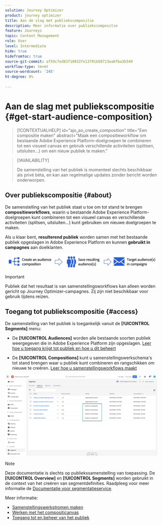 ```yaml
---
solution: Journey Optimizer
product: journey optimizer
title: Aan de slag met publiekscompositie
description: Meer informatie over publiekscompositie
feature: Journeys
topic: Content Management
role: User
level: Intermediate
hide: true
hidefromtoc: true
source-git-commit: af59c7ed83f18932fe13791b50713eabfba3b549
workflow-type: tm+mt
source-wordcount: '245'
ht-degree: 0%

---
```


# Aan de slag met publiekscompositie {#get-start-audience-composition}

>[!CONTEXTUALHELP]
>id="ajo_ao_create_composition"
>title="Een compositie maken"
>abstract="Maak een compositieworkflow om bestaande Adobe Experience Platform-doelgroepen te combineren tot een visueel canvas en gebruik verschillende activiteiten (splitsen, uitsluiten...) om een nieuw publiek te maken."

>[!AVAILABILITY]
>
>De samenstelling van het publiek is momenteel slechts beschikbaar als privé bèta, en kan aan regelmatige updates zonder bericht worden onderworpen.

## Over publiekscompositie {#about}

De samenstelling van het publiek staat u toe om tot stand te brengen **compositieworkflows**, waarin u bestaande Adobe Experience Platform-doelgroepen kunt combineren tot een visueel canvas en verschillende activiteiten (splitsen, uitsluiten...) kunt gebruiken om nieuwe doelgroepen te maken.

Als u klaar bent, **resulterend publiek** worden samen met het bestaande publiek opgeslagen in Adobe Experience Platform en kunnen **gebruikt in campagnes** aan doelklanten.

![](assets/audiences-process.png)

>[!IMPORTANT]
>
>Publiek dat het resultaat is van samenstellingsworkflows kan alleen worden gericht op Journey Optimizer-campagnes. Zij zijn niet beschikbaar voor gebruik tijdens reizen.

## Toegang tot publiekscompositie {#access}

De samenstelling van het publiek is toegankelijk vanuit de **[!UICONTROL Segments]** menu:

* De **[!UICONTROL Audiences]** worden alle bestaande soorten publiek weergegeven die in Adobe Experience Platform zijn opgeslagen. [Leer hoe u toegang krijgt tot publiek en hoe u dit beheert](access-audiences.md)

* De **[!UICONTROL Compositions]** kunt u samenstellingswerkschema&#39;s tot stand brengen waar u publiek kunt combineren en rangschikken om nieuwe te creëren. [Leer hoe u samenstellingsworkflows maakt](create-compositions.md)

![](assets/audiences-list.png)

>[!NOTE]
>
>Deze documentatie is slechts op publiekssamenstelling van toepassing. De **[!UICONTROL Overview]** en **[!UICONTROL Segments]** worden gebruikt in de context van het creëren van segmentdefinities. Raadpleeg voor meer informatie de [Documentatie voor segmentatieservice](https://experienceleague.adobe.com/docs/experience-platform/segmentation/ui/overview.html).

Meer informatie:

* [Samenstellingswerkstromen maken](create-compositions.md)
* [Werken met het compositicanvas](composition-canvas.md)
* [Toegang tot en beheer van het publiek](access-audiences.md)
